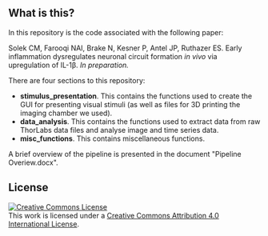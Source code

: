 ## What is this?
In this repository is the code associated with the following paper: 

Solek CM, Farooqi NAI, Brake N, Kesner P, Antel JP, Ruthazer ES. Early inflammation dysregulates neuronal circuit formation *in vivo* via upregulation of IL-1β. *In preparation.* 

There are four sections to this repository:
* **stimulus_presentation**. This contains the functions used to create the GUI for presenting visual stimuli (as well as files for 3D printing the imaging chamber we used).
* **data_analysis**. This contains the functions used to extract data from raw ThorLabs data files and analyse image and time series data.
* **misc_functions**. This contains miscellaneous functions.

A brief overview of the pipeline is presented in the document "Pipeline Overiew.docx". 

## License
<a rel="license" href="http://creativecommons.org/licenses/by/4.0/"><img alt="Creative Commons License" style="border-width:0" src="https://i.creativecommons.org/l/by/4.0/88x31.png" /></a><br />This work is licensed under a <a rel="license" href="http://creativecommons.org/licenses/by/4.0/">Creative Commons Attribution 4.0 International License</a>.
